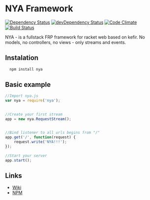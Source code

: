 # NYA Framework
[![Dependency Status](https://david-dm.org/NYAFoundation/NYA.js.svg)](https://david-dm.org/NYAFoundation/NYA.js.svg)
[![devDependency Status](https://david-dm.org/NYAFoundation/NYA.js/dev-status.svg)](https://david-dm.org/NYAFoundation/NYA.js/dev-status.svg)
[![Code Climate](https://codeclimate.com/github/NYAFoundation/NYA.js/badges/gpa.svg)](https://codeclimate.com/github/NYAFoundation/NYA.js)
[![Build Status](https://travis-ci.org/NYAFoundation/NYA.js.svg?branch=v0.0.3)](https://travis-ci.org/NYAFoundation/NYA.js)

NYA - is a fullstack FRP framework for racket web based on kefir. No models, no controllers, no views - only streams and events.

## Instalation

```bash
  npm install nya
```

## Basic example

```javascript
//Import nya.js
var nya = require('nya');
 
 
//Create your first stream
app = new nya.RequestStream();
 
 
//Bind listener to all urls begins from "/"
app.get('/', function(request) {
	request.write('NYA!!!');
});
 
//Start your server
app.start();
```
## Links

- [Wiki](https://github.com/NYAFoundation/NYA.js/wiki) 
- [NPM](https://www.npmjs.com/package/nya)
